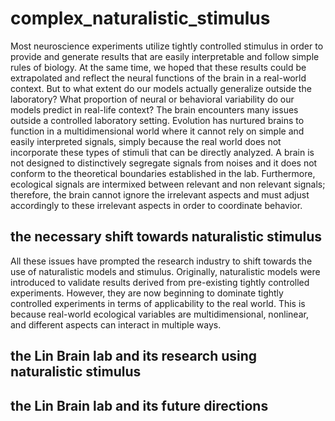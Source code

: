 # complex_naturalistic_stimulus

Most neuroscience experiments utilize tightly controlled stimulus in order to provide and generate results that are easily interpretable and follow simple rules of biology. At the same time, we hoped that these results could be extrapolated and reflect the neural functions of the brain in a real-world context. But to what extent do our models actually generalize outside the laboratory? What proportion of neural or behavioral variability do our models predict in real-life context? The brain encounters many issues outside a controlled laboratory setting. Evolution has nurtured brains to function in a multidimensional world where it cannot rely on simple and easily interpreted signals, simply because the real world does not incorporate these types of stimuli that can be directly analyzed. A brain is not designed to distinctively segregate signals from noises and it does not conform to the theoretical boundaries established in the lab. Furthermore, ecological signals are intermixed between relevant and non relevant signals; therefore, the brain cannot ignore the irrelevant aspects and must adjust accordingly to these irrelevant aspects in order to coordinate behavior.  

## the necessary shift towards naturalistic stimulus

All these issues have prompted the research industry to shift towards the use of naturalistic models and stimulus. Originally, naturalistic models were introduced to validate results derived from pre-existing tightly controlled experiments. However, they are now beginning to dominate tightly controlled experiments in terms of applicability to the real world. This is because real-world ecological variables are multidimensional, nonlinear, and different aspects can interact in multiple ways. 

## the Lin Brain lab and its research using naturalistic stimulus

## the Lin Brain lab and its future directions 
